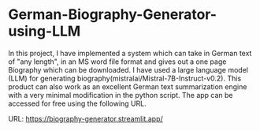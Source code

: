 # German-Biography-Generator-using-LLM
In this project, I have implemented a system which can take in German text of "any length", in an MS word file format and gives out a one page Biography which can be downloaded. I have used a large language model (LLM) for generating biography(mistralai/Mistral-7B-Instruct-v0.2). This product can also work as an excellent German text summarization engine with a very minimal modification in the python script. The app can be accessed for free using the following URL.

URL: https://biography-generator.streamlit.app/
